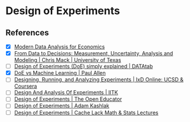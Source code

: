 # Design of Experiments

## References

- [x] [Modern Data Analysis for Economics](https://jiamingmao.github.io/data-analysis/)
- [x] [From Data to Decisions: Measurement, Uncertainty, Analysis and Modeling | Chris Mack | University of Texas](https://www.youtube.com/playlist?list=PLM2eE_hI4gSDnF-mEa9mrIYx7GCLQVN89)
- [ ] [Design of Experiments (DoE) simply explained | DATAtab](https://www.youtube.com/watch?v=ZoaUu6iRE64)
- [x] [DoE vs Machine Learning | Paul Allen](https://www.youtube.com/watch?v=P6ysqH-aBsA)
- [ ] [Designing, Running, and Analyzing Experiments | IxD Online: UCSD & Coursera](https://www.youtube.com/playlist?list=PLNtQfKgd43l1t7-Nlly8cHsZKV2sMHM4Q)
- [ ] [Design And Analysis Of Experiments | IITK](https://www.youtube.com/playlist?list=PLPjSqITyvDeWS9Lxp4jreGJ7eNsxHxJA8)
- [ ] [Design of Experiments | The Open Educator](https://www.youtube.com/playlist?list=PLW-oQRxLODMcYEFXP4eg5EXBl-0hsTSe1)
- [ ] [Design of Experiments | Adam Kashlak](https://www.youtube.com/playlist?list=PL5ND7pZq8F23NO_RejjQ0NwJe8V4wB-PZ)
- [ ] [Design of Experiments | Cache Lack Math & Stats Lectures](https://www.youtube.com/playlist?list=PL0vEWJI_pj7QgRLDs5Fi3RMPxW2Dj4z9g)
